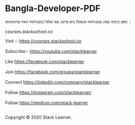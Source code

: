 # Bangla-Developer-PDF
বাংলােদেশর সকল সফটওয়্যার  সৈনিক যারা দেশের জন্য নিজেকে সফটওয়্যার যোদ্ধা বানাতে প্রস্তত ।

courses.stackschool.co

Visit :-    https://courses.stackschool.co<br><br>
Subscribe:- https://youtube.com/stacklearner<br><br>
Like      https://facebook.com/stacklearner<br><br>
Join      https://facebook.com/groups/stacklearner<br><br>
Connect   https://linkedin.com/company/stacklearner<br><br>
Follow    https://instagram.com/stacklearner/<br><br>
Follow    https://medium.com/stack-learner<br><br>

Copyright © 2020 Stack Learner.
